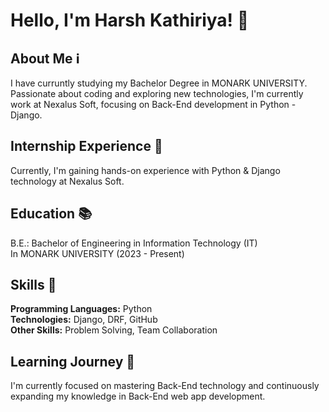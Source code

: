 **<h1>Hello, I'm Harsh Kathiriya! 👋</h1>**
**<h2>About Me ℹ️</h2>**
I have curruntly studying my Bachelor Degree in MONARK UNIVERSITY. <br>Passionate about coding and exploring new technologies, I'm currently work at Nexalus Soft, focusing on Back-End development in Python - Django.

**<h2>Internship Experience 💼</h2>**
Currently, I'm gaining hands-on experience with Python & Django technology at Nexalus Soft.

**<h2>Education 📚</h2>**
B.E.: Bachelor of Engineering in Information Technology (IT) 
<br>In MONARK UNIVERSITY (2023 - Present)

**<h2>Skills 🚀</h2>**
**Programming Languages:** Python
<br>**Technologies:** Django, DRF, GitHub
<br>**Other Skills:** Problem Solving, Team Collaboration

**<h2>Learning Journey 🌱</h2>**
I'm currently focused on mastering Back-End technology and continuously expanding my knowledge in Back-End web app development.
